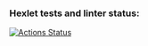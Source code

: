 ### Hexlet tests and linter status:
[![Actions Status](https://github.com/IVANFROL/fullstack-javascript-project-12/actions/workflows/hexlet-check.yml/badge.svg)](https://github.com/IVANFROL/fullstack-javascript-project-12/actions)